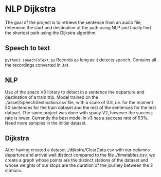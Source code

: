 # NLP Dijkstra
The goal of the project is to retrieve the sentence from an audio file, determine the start and destination of the path using NLP and finally find the shortest path using the Dijkstra algorithm.

## Speech to text
`python3 speechToText.py`
Records as long as it detects speech.
Contains all the recordings converted in .txt.

## NLP
Use of the space V3 library to detect in a sentence the departure and destination of a train trip.
Model trained on the ./asset/SpeechDestination.csv file, with a scale of 0.8, i.e. for the moment 50 sentences for the train dataset and the rest of the sentences for the test dataset.
The same project was done with spacy V2, however the success rate is lower.
Currently the best model in v3 has a success rate of 93%. Need more samples in the initial dataset.

## Dijkstra
After having created a dataset ./dijkstra/ClearData.csv with our columns departure and arrival well distinct compared to the file ./timetables.csv, we create a graph whose points are the distinct stations of the dataset and whose weights of our stops are the duration of the journey between the 2 stations.